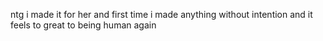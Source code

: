 ntg i made it for her and first time i made anything without intention and it feels to great to being human again
